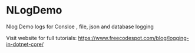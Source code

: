 # NLogDemo
Nlog Demo logs for Consloe , file, json and database logging

Visit website for full tutorials: https://www.freecodespot.com/blog/logging-in-dotnet-core/
